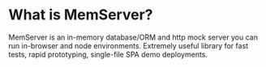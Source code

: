 # What is MemServer?
MemServer is an in-memory database/ORM and http mock server you can run in-browser and node environments. Extremely useful library for fast tests, rapid prototyping, single-file SPA demo deployments.
